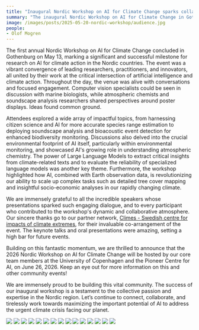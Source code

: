 ```yaml
---
title: "Inaugural Nordic Workshop on AI for Climate Change sparks collaboration and looks to the future"
summary: "The inaugural Nordic Workshop on AI for Climate Change in Gothenburg successfully united leading researchers, practitioners, and innovators, fostering lively interdisciplinary discussions and idea exchange on topics ranging from biodiversity monitoring to the environmental footprint of AI. Building on this enthusiastic and collaborative atmosphere, the community is now looking forward to future events, with the 2026 workshop already confirmed to be hosted by the University of Copenhagen and the Pioneer Centre for AI. This vital initiative continues to build a strong Nordic network dedicated to maximizing AI's potential in addressing the urgent climate crisis."
image: /images/posts/2025-05-20-nordic-workshop/audience.jpg
people:
- Olof Mogren
---
```

 
The first annual Nordic Workshop on AI for Climate Change concluded in Gothenburg on May 13, marking a significant and successful milestone for research on AI for climate action in the Nordic countries. The event was a vibrant convergence of leading researchers, practitioners, and innovators, all united by their work at the critical intersection of artificial intelligence and climate action. Throughout the day, the venue was alive with conversations and focused engagement. Computer vision specialists could be seen in discussion with marine biologists, while atmospheric chemists and soundscape analysis researchers shared perspectives around poster displays. Ideas found common ground.

Attendees explored a wide array of impactful topics, from harnessing citizen science and AI for more accurate species range estimation to deploying soundscape analysis and bioacoustic event detection for enhanced biodiversity monitoring. Discussions also delved into the crucial environmental footprint of AI itself, particularly within environmental monitoring, and showcased AI's growing role in understanding atmospheric chemistry. The power of Large Language Models to extract critical insights from climate-related texts and to evaluate the reliability of specialized language models was another key theme. Furthermore, the workshop highlighted how AI, combined with Earth observation data, is revolutionizing our ability to scale up complex tasks such as detailed tree cover mapping and insightful socio-economic analyses in our rapidly changing climate.

We are immensely grateful to all the incredible speakers whose presentations sparked such engaging dialogue, and to every participant who contributed to the workshop's dynamic and collaborative atmosphere. Our sincere thanks go to our partner network, [Climes - Swedish centre for impacts of climate extremes](https://climes.se/), for their invaluable co-arrangement of the event. The keynote talks and oral presentations were amazing, setting a high bar for future events.

Building on this fantastic momentum, we are thrilled to announce that the 2026 Nordic Workshop on AI for Climate Change will be hosted by our core team members at the University of Copenhagen and the Pioneer Centre for AI, on June 26, 2026. Keep an eye out for more information on this and other community events!

We are immensely proud to be building this vital community. The success of our inaugural workshop is a testament to the collective passion and expertise in the Nordic region. Let’s continue to connect, collaborate, and tirelessly work towards maximizing the important potential of AI to address the urgent climate crisis facing our planet.

![](/images/posts/2025-05-20-nordic-workshop/oisin.jpg)
![](/images/posts/2025-05-20-nordic-workshop/ed.jpg)
![](/images/posts/2025-05-20-nordic-workshop/hilda.jpg)
![](/images/posts/2025-05-20-nordic-workshop/dan.jpg)
![](/images/posts/2025-05-20-nordic-workshop/olof.jpg)
![](/images/posts/2025-05-20-nordic-workshop/christian.jpg)
![](/images/posts/2025-05-20-nordic-workshop/nico.jpg)
![](/images/posts/2025-05-20-nordic-workshop/stefanos.jpg)
![](/images/posts/2025-05-20-nordic-workshop/alouette.jpg)
![](/images/posts/2025-05-20-nordic-workshop/shorouq.jpg)
![](/images/posts/2025-05-20-nordic-workshop/david.jpg)
![](/images/posts/2025-05-20-nordic-workshop/introduction.jpg)
![](/images/posts/2025-05-20-nordic-workshop/outdoors.jpg)
![](/images/posts/2025-05-20-nordic-workshop/coffee.jpg)
![](/images/posts/2025-05-20-nordic-workshop/christian-outdoors.jpg)


